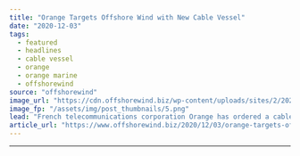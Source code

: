 ```yaml
---
title: "Orange Targets Offshore Wind with New Cable Vessel"
date: "2020-12-03"
tags: 
  - featured
  - headlines
  - cable vessel
  - orange
  - orange marine
  - offshorewind
source: "offshorewind"
image_url: "https://cdn.offshorewind.biz/wp-content/uploads/sites/2/2020/12/03085002/Orange-Targets-Offshore-Wind-with-New-Cable-Vessel.png"
image_fp: "/assets/img/post_thumbnails/5.png"
lead: "French telecommunications corporation Orange has ordered a cable vessel specially designed for the maintenance"
article_url: "https://www.offshorewind.biz/2020/12/03/orange-targets-offshore-wind-with-new-cable-vessel/"
---
```


---
